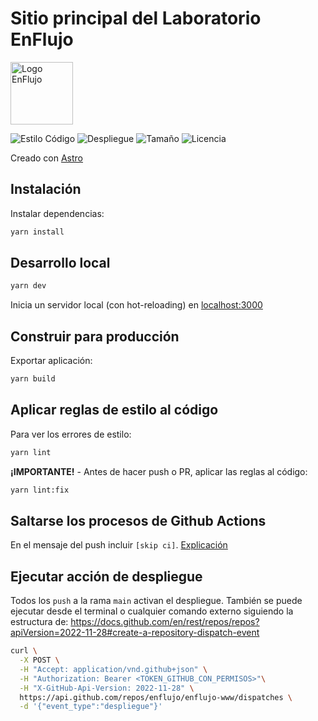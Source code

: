 # Sitio principal del Laboratorio EnFlujo

<img src="publico/favicon.svg" style="width:100px;" alt="Logo EnFlujo" />

![Estilo Código](https://github.com/enflujo/enflujo-www/actions/workflows/estilo-codigo.yml/badge.svg)
![Despliegue](https://github.com/enflujo/enflujo-www/actions/workflows/despliegue.yml/badge.svg)
![Tamaño](https://img.shields.io/github/repo-size/enflujo/enflujo-www?color=%235757f7&label=Tama%C3%B1o%20repo&logo=open-access&logoColor=white)
![Licencia](https://img.shields.io/github/license/enflujo/enflujo-www?label=Licencia&logo=open-source-initiative&logoColor=white)

Creado con [Astro](https://astro.build/)

## Instalación

Instalar dependencias:

```bash
yarn install
```

## Desarrollo local

```bash
yarn dev
```

Inicia un servidor local (con hot-reloading) en [localhost:3000](http://localhost:3000)

## Construir para producción

Exportar aplicación:

```bash
yarn build
```

## Aplicar reglas de estilo al código

Para ver los errores de estilo:

```bash
yarn lint
```

**¡IMPORTANTE!** - Antes de hacer push o PR, aplicar las reglas al código:

```bash
yarn lint:fix
```

## Saltarse los procesos de Github Actions

En el mensaje del push incluir `[skip ci]`. [Explicación](https://github.blog/changelog/2021-02-08-github-actions-skip-pull-request-and-push-workflows-with-skip-ci/)

## Ejecutar acción de despliegue

Todos los `push` a la rama `main` activan el despliegue. También se puede ejecutar desde el terminal o cualquier comando externo siguiendo la estructura de: https://docs.github.com/en/rest/repos/repos?apiVersion=2022-11-28#create-a-repository-dispatch-event

```bash
curl \
  -X POST \
  -H "Accept: application/vnd.github+json" \
  -H "Authorization: Bearer <TOKEN_GITHUB_CON_PERMISOS>"\
  -H "X-GitHub-Api-Version: 2022-11-28" \
  https://api.github.com/repos/enflujo/enflujo-www/dispatches \
  -d '{"event_type":"despliegue"}'
```
